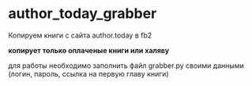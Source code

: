 # author_today_grabber
<p>Копируем книги с сайта author.today в fb2</p>
<p><b>копирует только оплаченые книги или халяву</b></p>
<p>для работы необходимо заполнить файл grabber.py своими данными (логин, пароль, ссылка на первую главу книги)</p>
